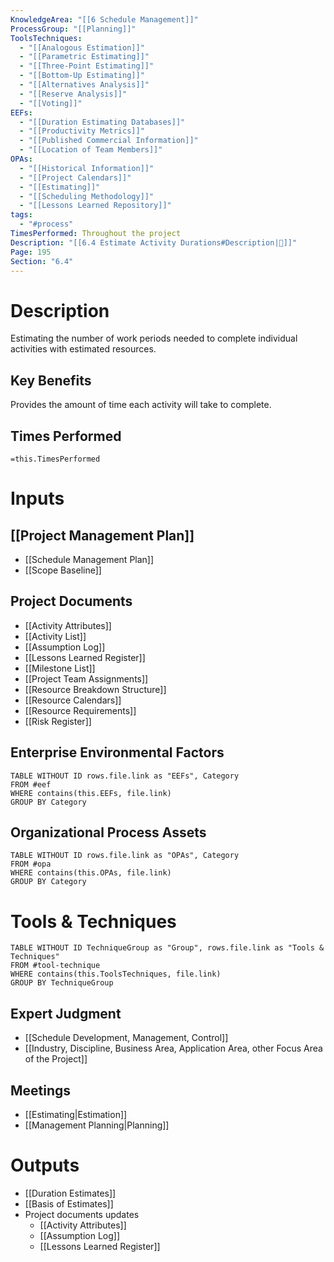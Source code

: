```yaml
---
KnowledgeArea: "[[6 Schedule Management]]"
ProcessGroup: "[[Planning]]"
ToolsTechniques:
  - "[[Analogous Estimation]]"
  - "[[Parametric Estimating]]"
  - "[[Three-Point Estimating]]"
  - "[[Bottom-Up Estimating]]"
  - "[[Alternatives Analysis]]"
  - "[[Reserve Analysis]]"
  - "[[Voting]]"
EEFs:
  - "[[Duration Estimating Databases]]"
  - "[[Productivity Metrics]]"
  - "[[Published Commercial Information]]"
  - "[[Location of Team Members]]"
OPAs:
  - "[[Historical Information]]"
  - "[[Project Calendars]]"
  - "[[Estimating]]"
  - "[[Scheduling Methodology]]"
  - "[[Lessons Learned Repository]]"
tags:
  - "#process"
TimesPerformed: Throughout the project
Description: "[[6.4 Estimate Activity Durations#Description|📝]]"
Page: 195
Section: "6.4"
---
```

# Description
Estimating the number of work periods needed to complete individual activities with estimated resources.
## Key Benefits
Provides the amount of time each activity will take to complete.
## Times Performed
`=this.TimesPerformed`
# Inputs
## [[Project Management Plan]]
- [[Schedule Management Plan]]
- [[Scope Baseline]]
## Project Documents
- [[Activity Attributes]]
- [[Activity List]]
- [[Assumption Log]]
- [[Lessons Learned Register]]
- [[Milestone List]]
- [[Project Team Assignments]]
- [[Resource Breakdown Structure]]
- [[Resource Calendars]]
- [[Resource Requirements]]
- [[Risk Register]]
## Enterprise Environmental Factors
```dataview
TABLE WITHOUT ID rows.file.link as "EEFs", Category
FROM #eef
WHERE contains(this.EEFs, file.link)
GROUP BY Category
```
## Organizational Process Assets
```dataview
TABLE WITHOUT ID rows.file.link as "OPAs", Category
FROM #opa
WHERE contains(this.OPAs, file.link)
GROUP BY Category
```
# Tools & Techniques
```dataview
TABLE WITHOUT ID TechniqueGroup as "Group", rows.file.link as "Tools & Techniques"
FROM #tool-technique
WHERE contains(this.ToolsTechniques, file.link)
GROUP BY TechniqueGroup
```
## Expert Judgment
- [[Schedule Development, Management, Control]]
- [[Industry, Discipline, Business Area, Application Area, other Focus Area of the Project]]
## Meetings
- [[Estimating|Estimation]]
- [[Management Planning|Planning]]
# Outputs
- [[Duration Estimates]]
- [[Basis of Estimates]]
- Project documents updates
	- [[Activity Attributes]]
	- [[Assumption Log]]
	- [[Lessons Learned Register]]
